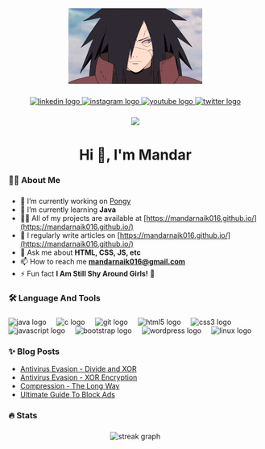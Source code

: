 <div align="center">
  <img height="150" src="https://raw.githubusercontent.com/mandarnaik016/mandarnaik016/master/madara.webp"  />
</div>

###

<div align="center">
  <a href="https://www.linkedin.com/in/mandarnaik016/" target="_blank">
    <img src="https://img.shields.io/static/v1?message=LinkedIn&logo=linkedin&label=&color=0077B5&logoColor=white&labelColor=&style=for-the-badge" height="25" alt="linkedin logo"  />
  </a>
  <a href="https://instagram.com/_mandar_naik_" target="_blank">
    <img src="https://img.shields.io/static/v1?message=Instagram&logo=instagram&label=&color=E4405F&logoColor=white&labelColor=&style=for-the-badge" height="25" alt="instagram logo"  />
  </a>
  <a href="https://youtube.com/@thenaikpost" target="_blank">
    <img src="https://img.shields.io/static/v1?message=Youtube&logo=youtube&label=&color=FF0000&logoColor=white&labelColor=&style=for-the-badge" height="25" alt="youtube logo"  />
  </a>
  <a href="https://twitter.com/mdnaik" target="_blank">
    <img src="https://img.shields.io/static/v1?message=Twitter&logo=twitter&label=&color=1DA1F2&logoColor=white&labelColor=&style=for-the-badge" height="25" alt="twitter logo"  />
  </a>
</div>

###

<div align="center">
  <img src="https://visitor-badge.laobi.icu/badge?page_id=mandarnaik016.mandarnaik016&"  />
</div>

###

<h1 align="center">Hi 👋, I'm Mandar</h1>

###

<h3 align="left">👩‍💻  About Me</h3>

###

- 🔭 I’m currently working on [Pongy](https://github.com/mandarnaik016/Pongy)
- 🌱 I’m currently learning **Java**
- 👨‍💻 All of my projects are available at [https://mandarnaik016.github.io/](https://mandarnaik016.github.io/)
- 📝 I regularly write articles on [https://mandarnaik016.github.io/](https://mandarnaik016.github.io/)
- 💬 Ask me about **HTML, CSS, JS, etc**
- 📫 How to reach me **mandarnaik016@gmail.com**
- ⚡ Fun fact **I Am Still Shy Around Girls!** :smiling_face_with_tear:

###

<h3 align="left">🛠  Language And Tools</h3>

###

<div align="left">
  <img src="https://cdn.jsdelivr.net/gh/devicons/devicon/icons/java/java-original.svg" height="40" alt="java logo"  />
  <img width="12" />
  <img src="https://cdn.jsdelivr.net/gh/devicons/devicon/icons/c/c-original.svg" height="40" alt="c logo"  />
  <img width="12" />
  <img src="https://cdn.jsdelivr.net/gh/devicons/devicon/icons/git/git-original.svg" height="40" alt="git logo"  />
  <img width="12" />
  <img src="https://cdn.jsdelivr.net/gh/devicons/devicon/icons/html5/html5-original.svg" height="40" alt="html5 logo"  />
  <img width="12" />
  <img src="https://cdn.jsdelivr.net/gh/devicons/devicon/icons/css3/css3-original.svg" height="40" alt="css3 logo"  />
  <img width="12" />
  <img src="https://cdn.jsdelivr.net/gh/devicons/devicon/icons/javascript/javascript-original.svg" height="40" alt="javascript logo"  />
  <img width="12" />
  <img src="https://cdn.jsdelivr.net/gh/devicons/devicon/icons/bootstrap/bootstrap-original.svg" height="40" alt="bootstrap logo"  />
  <img width="12" />
  <img src="https://cdn.jsdelivr.net/gh/devicons/devicon/icons/wordpress/wordpress-original.svg" height="40" alt="wordpress logo"  />
  <img width="12" />
  <img src="https://cdn.jsdelivr.net/gh/devicons/devicon/icons/linux/linux-original.svg" height="40" alt="linux logo"  />
</div>

###

<h3 align="left">✨ Blog Posts</h3>

<!-- BLOG-POST-LIST:START -->
- [Antivirus Evasion - Divide and XOR](https://mandarnaik016.github.io/2024-03-29-antivirus-evasion-using-divide-and-xor/)
- [Antivirus Evasion - XOR Encryption](https://mandarnaik016.github.io/2024-03-24-antivirus-evasion-using-xor-encryption/)
- [Compression - The Long Way](https://mandarnaik016.github.io/2023-06-24-compression-the-long-way/)
- [Ultimate Guide To Block Ads](https://mandarnaik016.github.io/2023-06-17-ultimate-guide-to-block-ads/)
<!-- BLOG-POST-LIST:END -->

###

<h3 align="left">🔥  Stats</h3>

###

<div align="center">
  <img src="https://streak-stats.demolab.com?user=mandarnaik016&locale=en&mode=daily&theme=dark&hide_border=false&border_radius=5&order=3" height="220" alt="streak graph"  />
</div>

###